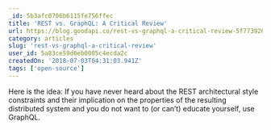 ```yaml
---
_id: 5b3afc0706b6115fe756ffec
title: 'REST vs. GraphQL: A Critical Review'
url: https://blog.goodapi.co/rest-vs-graphql-a-critical-review-5f77392658e7
category: articles
slug: 'rest-vs-graphql-a-critical-review'
user_id: 5a83ce59d6eb0005c4ecda2c
createdOn: '2018-07-03T04:31:03.941Z'
tags: ['open-source']
---
```


Here is the idea: If you have never heard about the REST architectural style constraints and their implication on the properties of the resulting distributed system and you do not want to (or can’t) educate yourself, use GraphQL.


